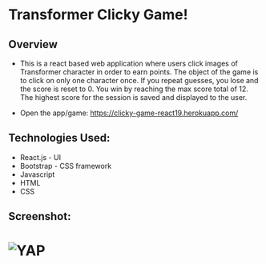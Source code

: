 # Transformer Clicky Game!

## Overview

* This is a react based web application where users click images of Transformer character in order to earn points. The object of the game is to click on only one character once. If you repeat guesses, you lose and the score is reset to 0. You win by reaching the max score total of 12. The highest score for the session is saved and displayed to the user.

* Open the app/game: https://clicky-game-react19.herokuapp.com/

## Technologies Used:

* React.js - UI
* Bootstrap - CSS framework
* Javascript
* HTML
* CSS

## Screenshot:
# <img alt="YAP" src="/public/transformer_images.gif">

